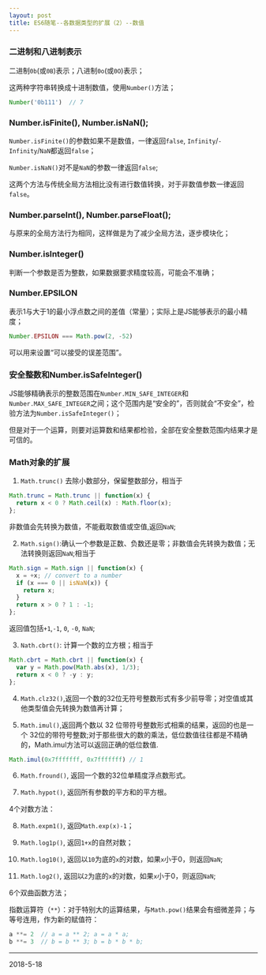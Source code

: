 ```yaml
---
layout: post
title: ES6随笔--各数据类型的扩展（2）--数值
---
```


### 二进制和八进制表示

二进制`0b`(或`0B`)表示；八进制`0o`(或`0O`)表示；
    
这两种字符串转换成十进制数值，使用`Number()`方法；
```javascript
Number('0b111')  // 7
```
### Number.isFinite(), Number.isNaN();

`Number.isFinite()`的参数如果不是数值，一律返回`false`, `Infinity`/`-Infinity`/`NaN`都返回`false`；

`Number.isNaN()`对不是`NaN`的参数一律返回`false`;

这两个方法与传统全局方法相比没有进行数值转换，对于非数值参数一律返回`false`。
    
### Number.parseInt(), Number.parseFloat();

与原来的全局方法行为相同，这样做是为了减少全局方法，逐步模块化；
    
### Number.isInteger()

判断一个参数是否为整数，如果数据要求精度较高，可能会不准确；
    
### Number.EPSILON

表示1与大于1的最小浮点数之间的差值（常量）；实际上是JS能够表示的最小精度；
```javascript
Number.EPSILON === Math.pow(2, -52)
```
可以用来设置“可以接受的误差范围”。
    
### 安全整数和Number.isSafeInteger()

JS能够精确表示的整数范围在`Number.MIN_SAFE_INTEGER`和`Number.MAX_SAFE_INTEGER`之间；这个范围内是“安全的”，否则就会“不安全”，检验方法为`Number.isSafeInteger()`；
    
但是对于一个运算，则要对运算数和结果都检验，全部在安全整数范围内结果才是可信的。
### Math对象的扩展

1) `Math.trunc()` 去除小数部分，保留整数部分，相当于
    
```javascript
Math.trunc = Math.trunc || function(x) {
  return x < 0 ? Math.ceil(x) : Math.floor(x);
};
```
非数值会先转换为数值，不能截取数值或空值,返回`NaN`;
    
2) `Math.sign()`:确认一个参数是正数、负数还是零；非数值会先转换为数值；无法转换则返回`NaN`;相当于
```javascript
Math.sign = Math.sign || function(x) {
  x = +x; // convert to a number
  if (x === 0 || isNaN(x)) {
    return x;
  }
  return x > 0 ? 1 : -1;
};
```
返回值包括`+1`,`-1`, `0`, `-0`, `NaN`;
    
3) `Nath.cbrt()`: 计算一个数的立方根；相当于
```javascript
Math.cbrt = Math.cbrt || function(x) {
  var y = Math.pow(Math.abs(x), 1/3);
  return x < 0 ? -y : y;
};
```
4) `Math.clz32()`,返回一个数的32位无符号整数形式有多少前导零；对空值或其他类型值会先转换为数值再计算；

5) `Math.imul()`,返回两个数以 32 位带符号整数形式相乘的结果，返回的也是一个 32位的带符号整数;对于那些很大的数的乘法，低位数值往往都是不精确的，Math.imul方法可以返回正确的低位数值.
```javascript
Math.imul(0x7fffffff, 0x7fffffff) // 1
```
6) `Math.fround()`, 返回一个数的32位单精度浮点数形式。

7) `Math.hypot()`, 返回所有参数的平方和的平方根。

4个对数方法：

8) `Math.expm1()`, 返回`Math.exp(x)-1`；

9) `Math.log1p()`, 返回`1+x`的自然对数；

10) `Math.log10()`, 返回以`10`为底的`x`的对数，如果`x`小于0，则返回`NaN`;

11) `Math.log2()`, 返回以`2`为底的`x`的对数，如果`x`小于0，则返回`NaN`;

6个双曲函数方法；

指数运算符（`**`）：对于特别大的运算结果，与`Math.pow()`结果会有细微差异；与等号连用，作为新的赋值符：
```javascript
a **= 2  // a = a ** 2; a = a * a;
b **= 3  // b = b ** 3; b = b * b * b;
```

***
2018-5-18

    
    
    